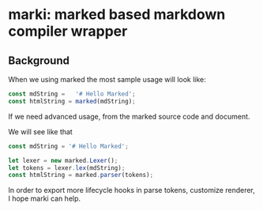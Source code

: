 # marki: marked based markdown compiler wrapper


## Background

When we using marked the most sample usage will look like:

```js
const mdString =   '# Hello Marked';
const htmlString = marked(mdString);
```


If we need advanced usage, from the marked source code and document.

We will see like that

```js
const mdString = '# Hello Marked';

let lexer = new marked.Lexer();
let tokens = lexer.lex(mdString);
const htmlString = marked.parser(tokens);
```


In order to export more lifecycle hooks in parse tokens, 
customize renderer, I hope marki can help.
